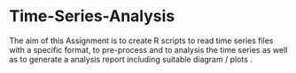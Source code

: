 # Time-Series-Analysis
 The aim of this Assignment is to create R scripts to read time series  files with a specific format, to pre-process and to analysis the time series as well  as to generate a analysis report including suitable diagram / plots .
